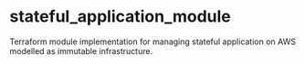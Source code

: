 # stateful_application_module
Terraform module implementation for managing stateful application on AWS modelled as immutable infrastructure.
